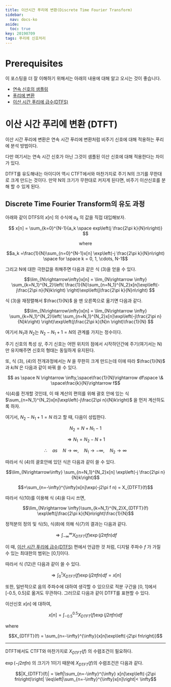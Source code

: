```yaml
---
title: 이산시간 푸리에 변환(Discrete Time Fourier Transform)
sidebar:
  nav: docs-ko
aside:
  toc: true
key: 20190709
tags: 푸리에 신호처리
---
```


# Prerequisites

이 포스팅을 더 잘 이해하기 위해서는 아래의 내용에 대해 알고 오시는 것이 좋습니다.

* [연속 신호의 샘플링](https://angeloyeo.github.io/2022/01/14/sampling_CT_to_DT.html)
* [푸리에 변환](https://angeloyeo.github.io/2019/07/07/CTFT.html)
* [이산 시간 푸리에 급수(DTFS)](https://angeloyeo.github.io/2019/07/08/DTFS.html)

# 이산 시간 푸리에 변환 (DTFT)

이산 시간 푸리에 변환은 연속 시간 푸리에 변환처럼 비주기 신호에 대해 적용하는 푸리에 분석 방법이다.

다만 여기서는 연속 시간 신호가 아닌 그것이 샘플된 이산 신호에 대해 적용한다는 차이가 있다.

DTFT를 유도해내는 아이디어 역시 CTFT에서와 마찬가지로 주기 N의 크기를 무한대로 크게 만드는 것이다. 만약 N의 크기가 무한대로 커지게 된다면, 비주기 이산신호를 분해 할 수 있게 된다.

## Discrete Time Fourier Transform의 유도 과정

아래와 같이 DTFS의 $x[n]$ 의 수식에 $a_k$ 의 값을 직접 대입해보자.

$$ x[n] = \sum_{k=0}^{N-1}{a_k \space exp\left(j \frac{2\pi k}{N}n\right)} $$

<center> where </center>

$$a_k =\frac{1}{N}\sum_{n=0}^{N-1}x[n] \exp\left(-j \frac{2\pi k}{N}n\right) \space for \space k = 0, 1, \cdots, N-1$$

그리고 N에 대한 극한값을 취해주면 다음과 같은 식 (3)을 얻을 수 있다.

$$\lim_{N\rightarrow\infty}x[n] = \lim_{N\rightarrow \infty}
\sum_{k=N_1}^{N_2}\left(
  \frac{1}{N}\sum_{n=N_1}^{N_2}x[n]\exp\left(-j\frac{2\pi n}{N}k\right)
  \right)\exp\left(j\frac{2\pi k}{N}n\right)
$$

식 (3)을 재정렬해서 $\frac{1}{N}$ 을 맨 오른쪽으로 옮기면 다음과 같다.

$$\lim_{N\rightarrow\infty}x[n] = \lim_{N\rightarrow \infty}
\sum_{k=N_1}^{N_2}\left(
  \sum_{n=N_1}^{N_2}x[n]\exp\left(-j\frac{2\pi n}{N}k\right)
  \right)\exp\left(j\frac{2\pi k}{N}n \right)\frac{1}{N}
$$

여기서 $N_1$과 $N_2$는 $N_2-N_1+1=N$의 관계를 가지는 정수이다. 

주기 신호의 특성 상, 주기 신호는 어떤 위치의 점에서 시작하던간에 주기(여기서는 N)만 유지해주면 신호의 형태는 동일하게 유지된다.

또, 식 (3), (4)의 전개과정에서는 $N$ 을 무한히 크게 만드는데 이에 따라 $\frac{1}{N}$ 과 $k/N$ 은 다음과 같이 바꿔 쓸 수 있다.

$$ as \space N \rightarrow \infty,\space\frac{1}{N}\rightarrow df\space \& \space\frac{k}{N}\rightarrow f$$

식(4)를 전개할 것인데, 이 때 계산의 편의를 위해 괄호 안에 있는 식 $\sum_{n=N_1}^{N_2}x[n]\exp\left(-j\frac{2\pi n}{N}k\right)$ 을 먼저 계산하도록 하자.

여기서, $N_2-N_1+1=N$ 라고 할 때, 다음이 성립한다.

$$N_2=N+N_1-1$$

$$ \Rightarrow N_1=N_2-N+1$$

$$\therefore\quad as\quad N\rightarrow\infty,\quad N_1\rightarrow -\infty,\quad N_2 \rightarrow\infty$$

따라서 식 (4)의 괄호안에 있던 식은 다음과 같이 쓸 수 있다.

$$\lim_{N\rightarrow\infty} \sum_{n=N_1}^{N_2}x[n] \exp\left(-j \frac{2\pi n}{N}k\right)$$

$$=\sum_{n=-\infty}^{\infty}x[n]\exp(-j2\pi f n) = X_{DTFT}(f)$$

따라서 식(10)를 이용해 식 (4)을 다시 쓰면,

$$\lim_{N\rightarrow \infty}\sum_{k=N_1}^{N_2}X_{DTFT}(f) \exp\left(j\frac{2\pi k}{N}n\right)\frac{1}{N}$$

정적분의 정의 및 식(5), 식(8)에 의해 식(7)의 결과는 다음과 같다.

$$\Rightarrow \int_{-\infty}^{\infty}X_{DTFT}(f)\exp\left(j 2\pi f n\right) df$$

이 때, [이산 시간 푸리에 급수(DTFS)](https://angeloyeo.github.io/2019/07/08/DTFS.html) 편에서 언급한 것 처럼, 디지털 주파수 $f$ 가 가질 수 있는 최대한의 범위는 [0,1]이다.

따라서 식 (12)은 다음과 같이 쓸 수 있다.

$$\Rightarrow \int_{0}^{1}X_{DTFT}(f) \exp\left(j 2\pi fn\right)df = x[n]$$

또한, 일반적으로 음의 주파수에 대하여 생각할 수 있으므로 적분 구간을 [0, 1]에서 [-0.5, 0.5]로 옮겨도 무관하다. 그러므로 다음과 같이 DTFT를 표현할 수 있다.

이산신호 $x[n]$ 에 대하여,

$$x[n] = \int_{-0.5}^{0.5}X_{DTFT}(f) \exp\left(j2\pi fn\right)df$$

where

$$X_{DTFT}(f) = \sum_{n=-\infty}^{\infty}{x[n]\exp\left(-j2\pi fn\right)}$$

---

DTFT에서도 CTFT와 마찬가지로 $X_{DTFT}(f)$ 의 수렴조건이 필요하다.

$\exp(-j2\pi fn)$ 의 크기가 1이기 때문에 $X_{DTFT}(f)$의 수렴조건은 다음과 같다.

$$|X_{DTFT}(f)| = \left|\sum_{n=-\infty}^{\infty} x[n]\exp\left(-j2\pi fn\right)\right|
\leq\left|\sum_{n=-\infty}^{\infty}x[n]\right|< \infty$$

